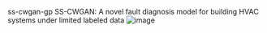 ss-cwgan-gp
SS-CWGAN: A novel fault diagnosis model for building HVAC systems under limited labeled data 
![image](https://github.com/huamei123/ss-cwgan-gp/assets/169753995/4ff0108f-93a7-412b-86da-807fbafcd1a7)


